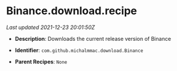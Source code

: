 # Binance.download.recipe

_Last updated 2021-12-23 20:01:50Z_

- **Description**: Downloads the current release version of Binance

- **Identifier**: `com.github.michalmmac.download.Binance`

- **Parent Recipes**: `None`
